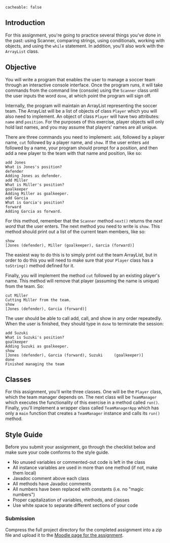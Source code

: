 ```
cacheable: false
```

## Introduction

For this assignment, you're going to practice several things you've done in the past: using Scanner, comparing strings, using conditionals, working with objects, and using the `while` statement. In addition, you'll also work with the `ArrayList` class.

## Objective

You will write a program that enables the user to manage a soccer team through an interactive console interface. Once the program runs, it will take commands from the command line (console) using the `Scanner` class until the user inputs the word `done`, at which point the program will sign off.

Internally, the program will maintain an ArrayList representing the soccer team. The ArrayList will be a list of objects of class `Player` which you will also need to implement. An object of class `Player` will have two attributes: `name` and `position`. For the purposes of this exercise, player objects will only hold last names, and you may assume that players' names are all unique.

There are three commands you need to implement: `add`, followed by a player name, `cut` followed by a player name, and `show`. If the user enters `add` followed by a name, your program should prompt for a position, and then add a new player to the team with that name and position, like so:

    add Jones
    What is Jones's position?
    defender
    Adding Jones as defender.
    add Miller
    What is Miller's position?
    goalkeeper
    Adding Miller as goalkeeper.
    add Garcia
    What is Garcia's position?
    forward
    Adding Garcia as forward.

For this method, remember that the `Scanner` method `next()` returns the *next word* that the user enters.
The next method you need to write is `show`. This method should print out a list of the current team members, like so:

    show
    [Jones (defender), Miller (goalkeeper), Garcia (forward)]

The easiest way to do this is to simply print out the team ArrayList, but in order to do this you will need to make sure that your `Player` class has a `toString()` method defined for it.

Finally, you will implement the method `cut` followed by an existing player's name. This method will remove that player (assuming the name is unique) from the team. So:

    cut Miller
    Cutting Miller from the team.
    show
    [Jones (defender), Garcia (forward)]

The user should be able to call add, call, and show in any order repeatedly. When the user is finished, they should type in `done` to terminate the session:

    add Suzuki
    What is Suzuki's position?
    goalkeeper
    Adding Suzuki as goalkeeper.
    show
    [Jones (defender), Garcia (forward), Suzuki     (goalkeeper)]
    done
    Finished managing the team

## Classes

For this assignment, you'll write three classes. One will be the `Player` class, which the team manager depends on. The next class will be `TeamManager` which executes the functionality of this exercise in a method called `run()`. Finally, you'll implement a wrapper class called `TeamManagerApp` which has only a `main` function that creates a `TeamManager` instance and calls its `run()` method.

## Style Guide

Before you submit your assignment, go through the checklist below and make sure your code conforms to the style guide.

* No unused variables or commented-out code is left in the class
* All instance variables are used in more than one method (if not, make them local)
* Javadoc comment above each class
* All methods have Javadoc comments
* All numbers have been replaced with constants (i.e. no "magic numbers")
* Proper capitalization of variables, methods, and classes
* Use white space to separate different sections of your code


### Submission

Compress the full project directory for the completed assignment into a zip file and upload it to the [Moodle page for the assignment](https://moodle.pugetsound.edu/moodle/mod/assign/view.php?id=407294).
